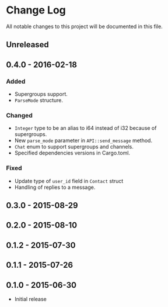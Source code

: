 # Change Log
All notable changes to this project will be documented in this file.

## Unreleased

## 0.4.0 - 2016-02-18

### Added
- Supergroups support.
- `ParseMode` structure.

### Changed
- `Integer` type to be an alias to i64 instead of i32 because of supergroups.
- New `parse_mode` parameter in `API::send_message` method.
- `Chat` enum to support supergroups and channels.
- Specified dependencies versions in Cargo.toml.

### Fixed
- Update type of `user_id` field in `Contact` struct
- Handling of replies to a message.

## 0.3.0 - 2015-08-29

## 0.2.0 - 2015-08-10

## 0.1.2 - 2015-07-30

## 0.1.1 - 2015-07-26

## 0.1.0 - 2015-06-30

- Initial release
